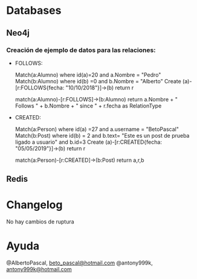 # Databases


## Neo4j


### Creación de ejemplo de datos para las relaciones:
- FOLLOWS:
	
	Match(a:Alumno) where id(a)=20 and a.Nombre = "Pedro"
	Match(b:Alumno) where id(b) =0 and b.Nombre = "Alberto"
	Create (a)-[r:FOLLOWS{fecha: "10/10/2018"}]->(b)
	return r

	match(a:Alumno)-[r:FOLLOWS]->(b:Alumno) return a.Nombre + " Follows " + b.Nombre + " since " + r.fecha as RelationType

- CREATED:

	Match(a:Person) where id(a) =27 and a.username = "BetoPascal"
	Match(b:Post) where id(b) = 2 and b.text= "Este es un post de prueba ligado a usuario" and b.id=3
	Create (a)-[r:CREATED{fecha: "05/05/2019"}]->(b)
	return r

	match(a:Person)-[r:CREATED]->(b:Post) return a,r,b

## Redis

# Changelog
No hay cambios de ruptura

# Ayuda
@AlbertoPascal, beto_pascal@hotmail.com
@antony999k, antony999k@hotmail.com
